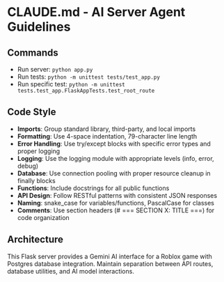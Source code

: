 # CLAUDE.md - AI Server Agent Guidelines

## Commands
- Run server: `python app.py`
- Run tests: `python -m unittest tests/test_app.py`
- Run specific test: `python -m unittest tests.test_app.FlaskAppTests.test_root_route`

## Code Style
- **Imports**: Group standard library, third-party, and local imports
- **Formatting**: Use 4-space indentation, 79-character line length
- **Error Handling**: Use try/except blocks with specific error types and proper logging
- **Logging**: Use the logging module with appropriate levels (info, error, debug)
- **Database**: Use connection pooling with proper resource cleanup in finally blocks
- **Functions**: Include docstrings for all public functions
- **API Design**: Follow RESTful patterns with consistent JSON responses
- **Naming**: snake_case for variables/functions, PascalCase for classes
- **Comments**: Use section headers (# === SECTION X: TITLE ===) for code organization

## Architecture
This Flask server provides a Gemini AI interface for a Roblox game with Postgres database integration. Maintain separation between API routes, database utilities, and AI model interactions.